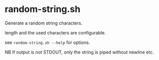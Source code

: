 random-string.sh
================

Generate a random string characters.

length and the used characters are configurable.

see `random-string.sh --help` for options.

NB If output is not STDOUT, only the string is piped without newline etc.
